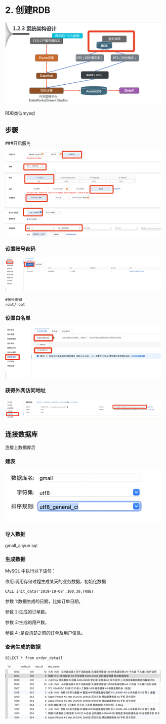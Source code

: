 # 2. 创建RDB

![](Images/7.png)

RDB类似mysql

## 步骤

###开启服务

![](Images/1.png)


### 设置账号密码

![](Images/2.png)

	#账号密码
	root/root

### 设置白名单

![](Images/3.png)


### 获得外网访问地址

![](Images/4.png)

## 连接数据库

连接上数据库后

### 建表

![](Images/5.png)

###  导入数据

gmall_aliyun.sql


### 生成数据

 MySQL 中执行以下语句：
 
  作用:调用存储过程生成某天的业务数据，初始化数据
  
	CALL init_data('2019-10-08',100,30,TRUE)

参数 1:数据生成的日期，比如订单日期。 

参数 2:生成的订单数。

参数 3:生成的用户数。

参数 4 :是否清楚之前的订单及用户信息。

### 查询生成的数据

	SELECT * from order_detail

![](Images/6.png)
# 